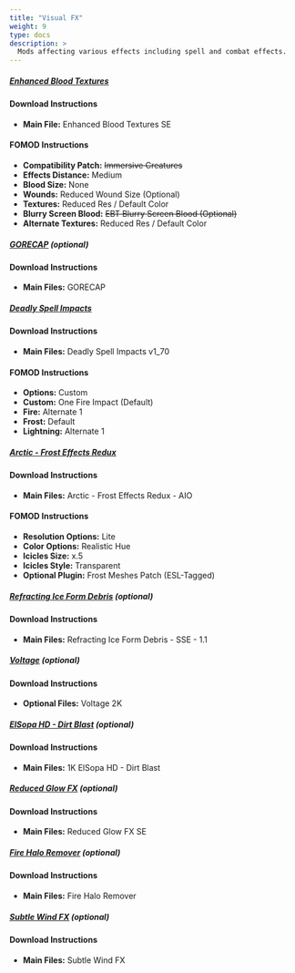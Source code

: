 ```yaml
---
title: "Visual FX"
weight: 9
type: docs
description: >
  Mods affecting various effects including spell and combat effects.
---
```


##### [Enhanced Blood Textures](https://www.nexusmods.com/skyrimspecialedition/mods/2357?tab=files)

#### Download Instructions

* **Main File:** Enhanced Blood Textures SE

#### FOMOD Instructions

- **Compatibility Patch:** ~~Immersive Creatures~~
- **Effects Distance:** Medium
- **Blood Size:** None
- **Wounds:** Reduced Wound Size (Optional)
- **Textures:** Reduced Res / Default Color
- **Blurry Screen Blood:** ~~EBT Blurry Screen Blood (Optional)~~
- **Alternate Textures:** Reduced Res / Default Color

##### [GORECAP](https://www.nexusmods.com/skyrimspecialedition/mods/16440?tab=files) (optional)

#### Download Instructions

* **Main Files:** GORECAP

##### [Deadly Spell Impacts](https://www.nexusmods.com/skyrimspecialedition/mods/12939?tab=files)

#### Download Instructions

* **Main Files:** Deadly Spell Impacts v1_70

#### FOMOD Instructions

* **Options:** Custom
* **Custom:** One Fire Impact (Default)
* **Fire:** Alternate 1
* **Frost:** Default
* **Lightning:** Alternate 1

##### [Arctic - Frost Effects Redux](https://www.nexusmods.com/skyrimspecialedition/mods/29817?tab=files)

#### Download Instructions

* **Main Files:** Arctic - Frost Effects Redux - AIO

#### FOMOD Instructions

* **Resolution Options:** Lite
* **Color Options:** Realistic Hue
* **Icicles Size:** x.5
* **Icicles Style:** Transparent
* **Optional Plugin:** Frost Meshes Patch (ESL-Tagged)

##### [Refracting Ice Form Debris](https://www.nexusmods.com/skyrimspecialedition/mods/18384?tab=files) (optional)

#### Download Instructions

* **Main Files:** Refracting Ice Form Debris - SSE - 1.1

##### [Voltage](https://www.nexusmods.com/skyrimspecialedition/mods/15565?tab=files) (optional)

#### Download Instructions

* **Optional Files:** Voltage 2K

##### [ElSopa HD - Dirt Blast](https://www.nexusmods.com/skyrimspecialedition/mods/22342?tab=files) (optional)

#### Download Instructions

* **Main Files:** 1K ElSopa HD - Dirt Blast

##### [Reduced Glow FX](https://www.nexusmods.com/skyrimspecialedition/mods/20691?tab=files) (optional)

#### Download Instructions

* **Main Files:** Reduced Glow FX SE

##### [Fire Halo Remover](https://www.nexusmods.com/skyrimspecialedition/mods/28381?tab=files) (optional)

#### Download Instructions

* **Main Files:** Fire Halo Remover

##### [Subtle Wind FX](https://www.nexusmods.com/skyrimspecialedition/mods/24395?tab=files) (optional)

#### Download Instructions

* **Main Files:** Subtle Wind FX